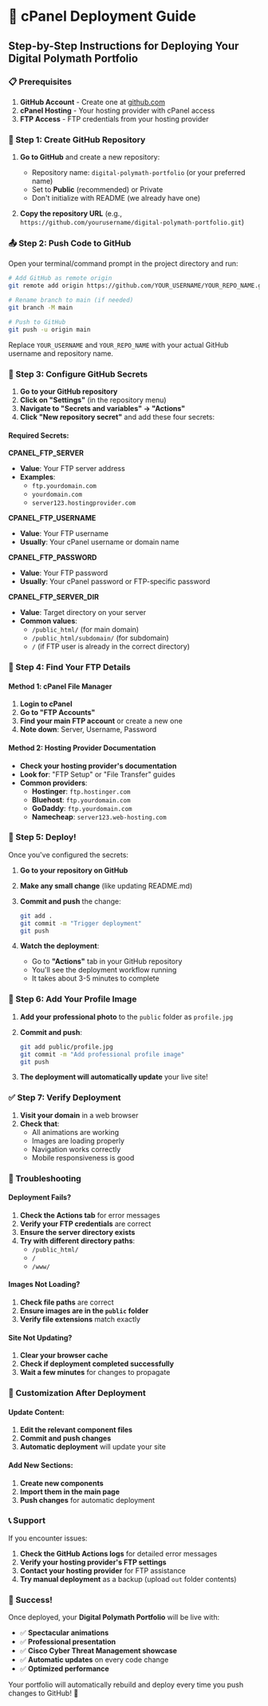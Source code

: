# 🚀 cPanel Deployment Guide

## Step-by-Step Instructions for Deploying Your Digital Polymath Portfolio

### 📋 Prerequisites

1. **GitHub Account** - Create one at [github.com](https://github.com)
2. **cPanel Hosting** - Your hosting provider with cPanel access
3. **FTP Access** - FTP credentials from your hosting provider

### 🔧 Step 1: Create GitHub Repository

1. **Go to GitHub** and create a new repository:
   - Repository name: `digital-polymath-portfolio` (or your preferred name)
   - Set to **Public** (recommended) or Private
   - Don't initialize with README (we already have one)

2. **Copy the repository URL** (e.g., `https://github.com/yourusername/digital-polymath-portfolio.git`)

### 📤 Step 2: Push Code to GitHub

Open your terminal/command prompt in the project directory and run:

```bash
# Add GitHub as remote origin
git remote add origin https://github.com/YOUR_USERNAME/YOUR_REPO_NAME.git

# Rename branch to main (if needed)
git branch -M main

# Push to GitHub
git push -u origin main
```

Replace `YOUR_USERNAME` and `YOUR_REPO_NAME` with your actual GitHub username and repository name.

### 🔐 Step 3: Configure GitHub Secrets

1. **Go to your GitHub repository**
2. **Click on "Settings"** (in the repository menu)
3. **Navigate to "Secrets and variables" → "Actions"**
4. **Click "New repository secret"** and add these four secrets:

#### Required Secrets:

**CPANEL_FTP_SERVER**
- **Value**: Your FTP server address
- **Examples**: 
  - `ftp.yourdomain.com`
  - `yourdomain.com`
  - `server123.hostingprovider.com`

**CPANEL_FTP_USERNAME**
- **Value**: Your FTP username
- **Usually**: Your cPanel username or domain name

**CPANEL_FTP_PASSWORD**
- **Value**: Your FTP password
- **Usually**: Your cPanel password or FTP-specific password

**CPANEL_FTP_SERVER_DIR**
- **Value**: Target directory on your server
- **Common values**:
  - `/public_html/` (for main domain)
  - `/public_html/subdomain/` (for subdomain)
  - `/` (if FTP user is already in the correct directory)

### 🎯 Step 4: Find Your FTP Details

#### Method 1: cPanel File Manager
1. **Login to cPanel**
2. **Go to "FTP Accounts"**
3. **Find your main FTP account** or create a new one
4. **Note down**: Server, Username, Password

#### Method 2: Hosting Provider Documentation
- **Check your hosting provider's documentation**
- **Look for**: "FTP Setup" or "File Transfer" guides
- **Common providers**:
  - **Hostinger**: `ftp.hostinger.com`
  - **Bluehost**: `ftp.yourdomain.com`
  - **GoDaddy**: `ftp.yourdomain.com`
  - **Namecheap**: `server123.web-hosting.com`

### 🚀 Step 5: Deploy!

Once you've configured the secrets:

1. **Go to your repository on GitHub**
2. **Make any small change** (like updating README.md)
3. **Commit and push** the change:
   ```bash
   git add .
   git commit -m "Trigger deployment"
   git push
   ```

4. **Watch the deployment**:
   - Go to **"Actions"** tab in your GitHub repository
   - You'll see the deployment workflow running
   - It takes about 3-5 minutes to complete

### 📁 Step 6: Add Your Profile Image

1. **Add your professional photo** to the `public` folder as `profile.jpg`
2. **Commit and push**:
   ```bash
   git add public/profile.jpg
   git commit -m "Add professional profile image"
   git push
   ```

3. **The deployment will automatically update** your live site!

### ✅ Step 7: Verify Deployment

1. **Visit your domain** in a web browser
2. **Check that**:
   - All animations are working
   - Images are loading properly
   - Navigation works correctly
   - Mobile responsiveness is good

### 🔧 Troubleshooting

#### Deployment Fails?
1. **Check the Actions tab** for error messages
2. **Verify your FTP credentials** are correct
3. **Ensure the server directory exists**
4. **Try with different directory paths**:
   - `/public_html/`
   - `/`
   - `/www/`

#### Images Not Loading?
1. **Check file paths** are correct
2. **Ensure images are in the `public` folder**
3. **Verify file extensions** match exactly

#### Site Not Updating?
1. **Clear your browser cache**
2. **Check if deployment completed successfully**
3. **Wait a few minutes** for changes to propagate

### 🎨 Customization After Deployment

#### Update Content:
1. **Edit the relevant component files**
2. **Commit and push changes**
3. **Automatic deployment** will update your site

#### Add New Sections:
1. **Create new components**
2. **Import them in the main page**
3. **Push changes** for automatic deployment

### 📞 Support

If you encounter issues:

1. **Check the GitHub Actions logs** for detailed error messages
2. **Verify your hosting provider's FTP settings**
3. **Contact your hosting provider** for FTP assistance
4. **Try manual deployment** as a backup (upload `out` folder contents)

### 🎉 Success!

Once deployed, your **Digital Polymath Portfolio** will be live with:
- ✅ **Spectacular animations**
- ✅ **Professional presentation**
- ✅ **Cisco Cyber Threat Management showcase**
- ✅ **Automatic updates** on every code change
- ✅ **Optimized performance**

Your portfolio will automatically rebuild and deploy every time you push changes to GitHub! 🚀
